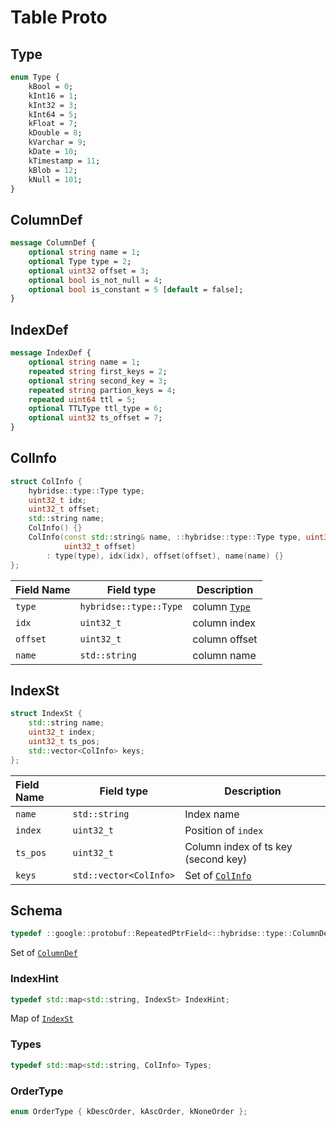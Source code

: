 # Table Proto

## Type

```protobuf
enum Type {
    kBool = 0;
    kInt16 = 1;
    kInt32 = 3;
    kInt64 = 5;
    kFloat = 7;
    kDouble = 8;
    kVarchar = 9;
    kDate = 10;
    kTimestamp = 11;
    kBlob = 12;
    kNull = 101;
}
```

## ColumnDef

```protobuf
message ColumnDef {
    optional string name = 1;
    optional Type type = 2;
    optional uint32 offset = 3;
    optional bool is_not_null = 4;
    optional bool is_constant = 5 [default = false];
}
```



## IndexDef

```protobuf
message IndexDef {
    optional string name = 1;
    repeated string first_keys = 2;
    optional string second_key = 3;
    repeated string partion_keys = 4;
    repeated uint64 ttl = 5;
    optional TTLType ttl_type = 6;
    optional uint32 ts_offset = 7;
}
```



## ColInfo

```c++
struct ColInfo {
    hybridse::type::Type type;
    uint32_t idx;
    uint32_t offset;
    std::string name;
    ColInfo() {}
    ColInfo(const std::string& name, ::hybridse::type::Type type, uint32_t idx,
            uint32_t offset)
        : type(type), idx(idx), offset(offset), name(name) {}
};
```

| Field Name | Field type             | Description            |
| :--------- | ---------------------- | ---------------------- |
| `type`     | `hybridse::type::Type` | column [`Type`](#Type) |
| `idx`      | `uint32_t`             | column index           |
| `offset`   | `uint32_t`             | column offset          |
| `name`     | `std::string`          | column name            |

## IndexSt

```c++
struct IndexSt {
    std::string name;
    uint32_t index;
    uint32_t ts_pos;
    std::vector<ColInfo> keys;
};
```

| Field Name | Field type             | Description                         |
| :--------- | ---------------------- | ----------------------------------- |
| `name`     | `std::string`          | Index name                          |
| `index`    | `uint32_t`             | Position of `index`                 |
| `ts_pos`   | `uint32_t`             | Column index of ts key (second key) |
| `keys`     | `std::vector<ColInfo>` | Set of [`ColInfo`](#ColInfo)        |

## Schema

```c++
typedef ::google::protobuf::RepeatedPtrField<::hybridse::type::ColumnDef> Schema;
```

Set of [ `ColumnDef`](#ColumnDef)

### IndexHint

```c++
typedef std::map<std::string, IndexSt> IndexHint;
```

Map of [`IndexSt`](#IndexSt)

### Types

```c++
typedef std::map<std::string, ColInfo> Types;
```

### OrderType

```c++
enum OrderType { kDescOrder, kAscOrder, kNoneOrder };
```

